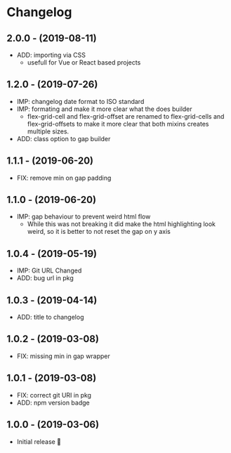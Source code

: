 # Changelog

## 2.0.0 - (2019-08-11)
* ADD: importing via CSS
  * usefull for Vue or React based projects

## 1.2.0 - (2019-07-26)
* IMP: changelog date format to ISO standard
* IMP: formating and make it more clear what the does builder
  * flex-grid-cell and flex-grid-offset are renamed
    to flex-grid-cells and flex-grid-offsets
    to make it more clear that both mixins creates multiple sizes.
* ADD: class option to gap builder

## 1.1.1 - (2019-06-20)
* FIX: remove min on gap padding

## 1.1.0 - (2019-06-20)
* IMP: gap behaviour to prevent weird html flow
  * While this was not breaking it did make the html highlighting look weird,
    so it is better to not reset the gap on y axis

## 1.0.4 - (2019-05-19)
* IMP: Git URL Changed
* ADD: bug url in pkg

## 1.0.3 - (2019-04-14)
* ADD: title to changelog

## 1.0.2 - (2019-03-08)
* FIX: missing min in gap wrapper

## 1.0.1 - (2019-03-08)
* FIX: correct git URI in pkg
* ADD: npm version badge

## 1.0.0 - (2019-03-06)
* Initial release 🎉
